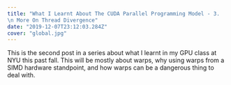 ```yaml
---
title: "What I Learnt About The CUDA Parallel Programming Model - 3.              
\n More On Thread Divergence"
date: "2019-12-07T23:12:03.284Z"
cover: "global.jpg"
---
```


This is the second post in a series about what I learnt in my GPU class at NYU this past fall. This will be mostly about warps, why using warps from a SIMD hardware standpoint, and how warps can be a dangerous thing to deal with.
